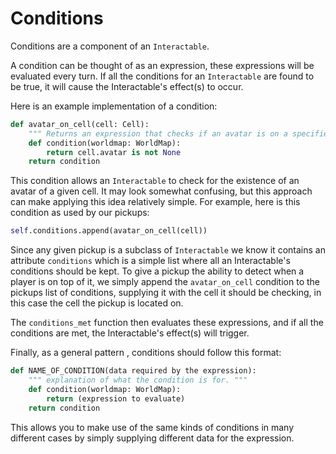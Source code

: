 # Conditions

Conditions are a component of an `Interactable`.

A condition can be thought of as an expression, these expressions will be evaluated every turn. If all the conditions for an `Interactable` are found to be true, it will cause the Interactable's effect(s) to occur.

Here is an example implementation of a condition:

```python
def avatar_on_cell(cell: Cell):
    """ Returns an expression that checks if an avatar is on a specified cell """
    def condition(worldmap: WorldMap):
        return cell.avatar is not None
    return condition
```

This condition allows an `Interactable` to check for the existence of an avatar of a given cell. It may look somewhat confusing, but this approach can make applying this idea relatively simple. For example, here is this condition as used by our pickups:

```python
self.conditions.append(avatar_on_cell(cell))
```

Since any given pickup is a subclass of `Interactable` we know it contains an attribute `conditions` which is a simple list where all an Interactable's conditions should be kept. To give a pickup the ability to detect when a player is on top of it, we simply append the `avatar_on_cell` condition to the pickups list of conditions, supplying it with the cell it should be checking, in this case the cell the pickup is located on.

The `conditions_met` function then evaluates these expressions, and if all the conditions are met, the Interactable's effect(s) will trigger.

Finally, as a general pattern , conditions should follow this format:

```python
def NAME_OF_CONDITION(data required by the expression):
    """ explanation of what the condition is for. """
    def condition(worldmap: WorldMap):
        return (expression to evaluate)
    return condition
```

This allows you to make use of the same kinds of conditions in many different cases by simply supplying different data for the expression.